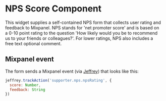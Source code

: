 # NPS Score Component

This widget supplies a self-contained NPS form that collects user rating and
feedback to Mixpanel. NPS stands for 'net promoter score' and is based on a
0-10 point rating to the question 'How likely would you be to recommend us to
your friends or colleagues?'. For lower ratings, NPS also includes a free text
optional comment.

## Mixpanel event

The form sends a Mixpanel event
(via [Jeffrey](https://github.com/everydayhero/jeffrey)) that looks like this:

```js
jeffrey.trackAction('supporter.nps.npsRating', {
  score: Number,
  feedback: String
})
```


